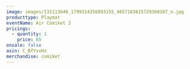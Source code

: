 ```yaml
---
image: images/131113646_1799314256893155_4657183615729360107_n.jpg
producttype: Playmat
eventName: Air Comiket 2
pricings:
  - quantity: 1
    price: 65
onsale: false
asin: C_BfYvvHz
merchandise: comiket
---
```


